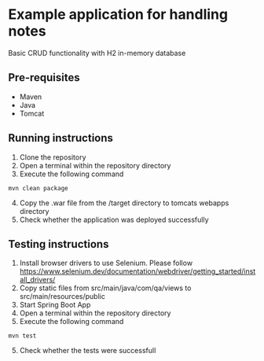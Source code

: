 # Example application for handling notes

Basic CRUD functionality with H2 in-memory database

## Pre-requisites

* Maven
* Java
* Tomcat

## Running instructions

1. Clone the repository
2. Open a terminal within the repository directory
3. Execute the following command
```shell
mvn clean package
```
4. Copy the .war file from the /target directory to tomcats webapps directory
5. Check whether the application was deployed successfully

## Testing instructions
1. Install browser drivers to use Selenium. Please follow https://www.selenium.dev/documentation/webdriver/getting_started/install_drivers/ 
2. Copy static files from src/main/java/com/qa/views to src/main/resources/public
3. Start Spring Boot App
4. Open a terminal within the repository directory
5. Execute the following command
```shell
mvn test
```
5. Check whether the tests were successfull
